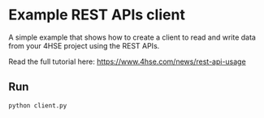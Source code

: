 # Example REST APIs client

A simple example that shows how to create a client to read and write data from your 4HSE project using the REST APIs.

Read the full tutorial here: https://www.4hse.com/news/rest-api-usage

## Run

```
python client.py
```
